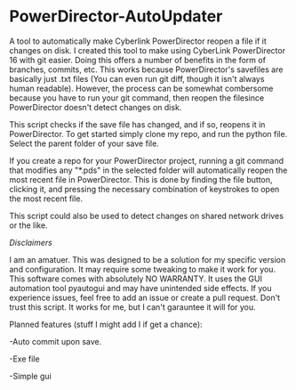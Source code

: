 # PowerDirector-AutoUpdater
A tool to automatically make Cyberlink PowerDirector reopen a file if it changes on disk. 
I created this tool to make using CyberLink PowerDirector 16 with git easier. Doing this offers a number of benefits in the form of branches, commits, etc. This works because PowerDirector's savefiles are basically just .txt files (You can even run git diff, though it isn't always human readable). However, the process can be somewhat combersome because you have to run your git command, then reopen the filesince PowerDirector doesn't detect changes on disk.

This script checks if the save file has changed, and if so, reopens it in PowerDirector. To get started simply clone my repo, and run the python file. Select the parent folder of your save file.

If you create a repo for your PowerDirector project, running a git command that modifies any "\*.pds" in the selected folder will automatically reopen the most recent file in PowerDirector. This is done by finding the file button, clicking it, and pressing the necessary combination of keystrokes to open the most recent file. 

This script could also be used to detect changes on shared network drives or the like.

_Disclaimers_

I am an amatuer. 
This was designed to be a solution for my specific version and configuration. It may require some tweaking to make it work for you. 
This software comes with absolutely NO WARRANTY. It uses the GUI automation tool pyautogui and may have unintended side effects. If you experience issues, feel free to add an issue or create a pull request.
Don't trust this script. It works for me, but I can't garauntee it will for you. 

Planned features (stuff I might add I if get a chance):

-Auto commit upon save. 

-Exe file

-Simple gui
